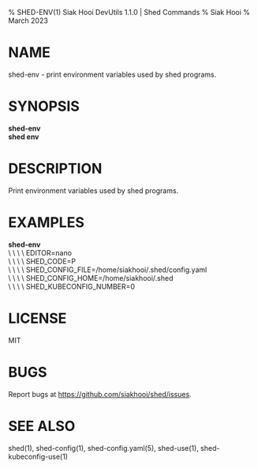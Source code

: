 % SHED-ENV(1) Siak Hooi DevUtils 1.1.0 | Shed Commands
% Siak Hooi
% March 2023

# NAME
shed-env - print environment variables used by shed programs.

# SYNOPSIS
**shed-env**\
**shed env**

# DESCRIPTION
Print environment variables used by shed programs.

# EXAMPLES
**shed-env**\
\ \ \ \  EDITOR=nano\
\ \ \ \  SHED_CODE=P\
\ \ \ \  SHED_CONFIG_FILE=/home/siakhooi/.shed/config.yaml\
\ \ \ \  SHED_CONFIG_HOME=/home/siakhooi/.shed\
\ \ \ \  SHED_KUBECONFIG_NUMBER=0

# LICENSE
MIT

# BUGS
Report bugs at https://github.com/siakhooi/shed/issues.

# SEE ALSO
shed(1), shed-config(1), shed-config.yaml(5), shed-use(1), shed-kubeconfig-use(1)
